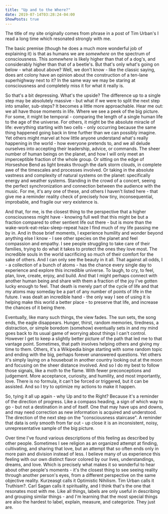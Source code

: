 ```yaml
---
title: "Up and to the Where?"
date: 2019-07-14T03:28:24-04:00
ShowPosts: true
---
```


The title of my site originally comes from phrase in a post of Tim Urban's I read a long time which resonated strongly with me.

The basic premise (though he does a much more wonderful job of explaining it) is that as humans we are *somewhere* on the spectrum of consciousness. This *somewhere* is likely higher than that of a dog's, and considerably higher than that of a beetle's. But that's only what's going on below - what about above? Well, we don't know - like the classic saying, does ant colony have an opinion about the construction of a ten-lane superhighway next to it? In the same way we may be staring at consciousness and completely miss it for what it really is.

So that's a bit depressing. What's the upside? The difference up to a single step may be absolutely massive - but what if we were to split the next step into smaller, sub-steps? It becomes a little more approachable. Hear me out: we all have those moments in life. Where we see a peek of the big picture. For some, it might be temporal - comparing the length of a single human life to the age of the universe. For others, it might be the absolute miracle of life: everything starting with two cells - only occurring because the same thing happened going back in time further than we can possibly imagine. Yet others might marvel at how little anyone understand what's really happening in the world - how everyone pretends to, and we all delude ourselves into accepting their leadership, advice, or commands. The sheer number of human beings on the planet, and how I will only meet an imperceptible fraction of the whole group. Or sitting on the edge of Horseshoe Bend as light breaks through the dark storm clouds, in complete awe of the timescales and processes involved. Or taking in the absolute vastness and complexity of natural systems on the planet: specifically energy and weather systems. Standing in the crowd of a concert, seeing the perfect synchronization and connection between the audience with the music. For me, it's any one of these, and others I haven't listed here - that give me a reminder reality check of precisely how tiny, inconsequential, improbable, and fragile our very existence is. 

And that, for me, is the closest thing to the perspective that a higher consciousness might have - knowing full well that this might be but a fraction compared to other sentient life out there - but is more than the wake-work-eat-relax-sleep-repeat haze I find much of my life passing me by in. And in those brief moments, I experience humility and wonder beyond anything else I know - I see other species on the planet and feel compassion and empathy. I see people struggling to take care of their families, trying to do what it takes to protect the ones they love most. The incredible souls in the world sacrificing so much of their comfort for the sake of others. And I can only see the beauty in it all. That against all odds, I - a collection of a bunch of atoms - has the chance every single day to experience and explore this incredible universe. To laugh, to cry, to feel, plan, love, create, enjoy, and build. And that I might perhaps connect with another human being and share with them a fraction of the joy I've gotten lucky enough to feel. That death is merely part of the cycle of life and that my atoms may someday be a part of any number of points of life in the future. I was dealt an incredible hand - the only way I see of using it is helping make this world a better place - to preserve that life, and increase the chances of it being there.  

Eventually, like many such things, the view fades. The sun sets, the song ends, the eagle disappears. Hunger, thirst, random memories, tiredness, a distraction, or simple boredom (somehow) eventually sets in and my mind goes back to its usual game of worrying about things I can't control. However I get to keep a slightly better picture of the path that led me to that vantage point. Sometimes, that path involves helping others and giving my time to them. Others, it's a Wikipedia binge starting with some random topic and ending with the big, perhaps forever unanswered questions. Yet others it's simply laying on a houseboat in another country looking out at the moon and focusing on the sheer distance involved. And so I do my best to follow those signals, like a moth to the flame. With fewer preconceptions and judgement. More acceptance, curiosity, and humility, and most importantly, love. There is no formula, it can't be forced or triggered, but it can be assisted. And so I try to optimize my actions to make it happen.

So, tying it all up again - why Up and to the Right? Because it's a reminder of the direction of progress. Like a compass heading, a sign of which way to go - but not a destination in and of itself. One that may have ups and downs, and may need correction as new information is acquired and understood. The direction of the next step on the "consciousness staircase". A reminder that data is only smooth from far out - up close it is an inconsistent, noisy, unrepresentative sample of the big picture. 

Over time I've found various descriptions of this feeling as described by other people. Sometimes I see religion as an organized attempt at finding, cultivating, and sharing that love, but an attempt that so often ends only in more pain and division instead of less. I believe many of us experience this feeling with our own distinct flavor colored by our lives, understandings, dreams, and love. Which is precisely what makes it so wonderful to hear about other people's moments - it's the closest thing to see seeing reality through another person's eyes, from a different perspective on the same objective reality. Kurzeasgt calls it Optimistic Nihilism. Tim Urban calls it Truthism?. Carl Sagan calls it spirituality, and I think that's the one that resonates most with me. Like all things, labels are only useful in describing and grouping similar things - and I'm learning that the most special things are also the hardest to label, explain, measure, and categorize. They just are. 